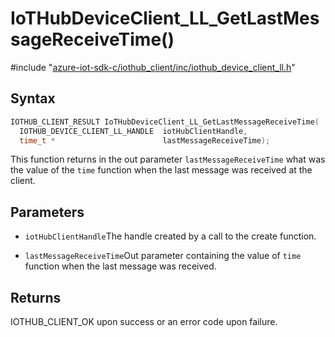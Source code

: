 # IoTHubDeviceClient_LL_GetLastMessageReceiveTime()

\#include "[azure-iot-sdk-c/iothub_client/inc/iothub_device_client_ll.h](../iot-c-ref-iothub-device-client-ll-h.md)"  

## Syntax

```C
IOTHUB_CLIENT_RESULT IoTHubDeviceClient_LL_GetLastMessageReceiveTime(
  IOTHUB_DEVICE_CLIENT_LL_HANDLE  iotHubClientHandle,
  time_t *                        lastMessageReceiveTime);
```

This function returns in the out parameter `lastMessageReceiveTime` what was the value of the `time` function when the last message was received at the client.

## Parameters
* `iotHubClientHandle`The handle created by a call to the create function. 

* `lastMessageReceiveTime`Out parameter containing the value of `time` function when the last message was received.

## Returns
IOTHUB_CLIENT_OK upon success or an error code upon failure.


